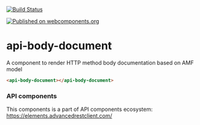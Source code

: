 [![Build Status](https://travis-ci.org/advanced-rest-client/api-url-data-model.svg?branch=stage)](https://travis-ci.org/advanced-rest-client/api-body-document)

[![Published on webcomponents.org](https://img.shields.io/badge/webcomponents.org-published-blue.svg)](https://www.webcomponents.org/element/advanced-rest-client/api-body-document)

# api-body-document

A component to render HTTP method body documentation based on AMF model


```html
<api-body-document></api-body-document>
```

### API components

This components is a part of API components ecosystem: https://elements.advancedrestclient.com/
